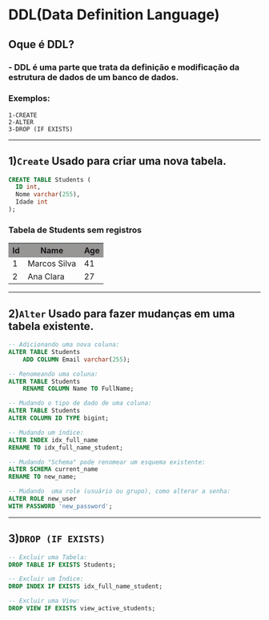 # DDL(Data Definition Language)

## Oque é DDL?
 
### - DDL é uma parte que trata da definição e modificação da estrutura de dados de um banco de dados.
### Exemplos:
    1-CREATE
    2-ALTER
    3-DROP (IF EXISTS)
___
## 1)```Create``` Usado para criar uma nova tabela.

```sql
CREATE TABLE Students (
  ID int,
  Nome varchar(255),
  Idade int
);

```
### Tabela de Students sem registros
<table>
   <tr>
    <th style="background-color: #989595;"><strong>Id</strong></th>
    <th style="background-color: #989595;"><strong>Name</strong></th>
    <th style="background-color: #989595;"><strong>Age</strong></th>
  </tr>
  <tr>
    <td>1</td>
    <td>Marcos Silva</td>
    <td>41</td>
  </tr>
  <tr>
    <td>2</td>
    <td>Ana Clara</td>
    <td>27</td>
  </tr>
</table>

___
## 2)```Alter``` Usado para fazer mudanças em uma tabela existente.
```sql
-- Adicionando uma nova coluna:
ALTER TABLE Students
    ADD COLUMN Email varchar(255);

-- Renomeando uma coluna:
ALTER TABLE Students
    RENAME COLUMN Name TO FullName;

-- Mudando o tipo de dado de uma coluna:
ALTER TABLE Students
ALTER COLUMN ID TYPE bigint;

-- Mudando um índice:
ALTER INDEX idx_full_name
RENAME TO idx_full_name_student;

-- Mudando "Schema" pode renomear um esquema existente:
ALTER SCHEMA current_name
RENAME TO new_name;

-- Mudando  uma role (usuário ou grupo), como alterar a senha:
ALTER ROLE new_user
WITH PASSWORD 'new_password';
```
___
## 3)```DROP (IF EXISTS)``` 
```sql
-- Excluir uma Tabela:
DROP TABLE IF EXISTS Students;

-- Excluir um Índice:
DROP INDEX IF EXISTS idx_full_name_student;

-- Excluir uma View:
DROP VIEW IF EXISTS view_active_students;
```

